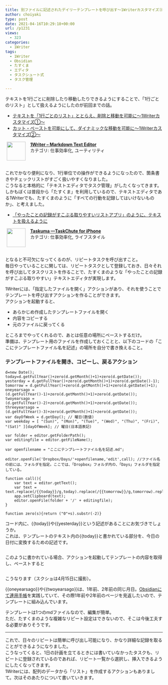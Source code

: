 ```yaml
---
title: 別ファイルに記述されたデイリーテンプレートを呼び出す〜1Writerカスタマイズ③〜
author: choiyaki
type: post
date: 2021-04-16T10:29:18+00:00
url: /p1231
views:
  - 323
categories:
  - 1Writer
tags:
  - 1Writer
  - Obsidian
  - たすくま
  - エディタ
  - タスクシュート式
  - タスク管理

---
```

テキストを1行ごとに削除したり移動したりできるようにすることで、「1行ごとのリスト」として扱えるようにしたのが前回までの話。

  * [テキストを「1行ごとのリスト」ととらえ、削除と移動を可能に〜1Writerカスタマイズ①〜][1]
  * [カット・ペーストを可能にして、ダイナミックな移動を可能に〜1Writerカスタマイズ②〜][2]

<span class="appIcon"><img class="appIconImg" height="60" src="https://i1.wp.com/is3-ssl.mzstatic.com/image/thumb/Purple124/v4/bc/22/49/bc2249ed-d47b-d9c2-6c49-c554d4c9fc0c/source/60x60bb.jpg?fit=660%2C60&#038;ssl=1" style="float:left;margin: 0px 15px 15px 5px;" data-recalc-dims="1" /></span><span class="appName"><strong><a href="https://apps.apple.com/jp/app/1writer-markdown-text-editor/id680469088?uo=4" target="itunes_store" rel="noopener">1Writer &#8211; Markdown Text Editor</a></strong></span>  
<span class="appCategory">カテゴリ: 仕事効率化, ユーティリティ</span>  
<span class="badgeS" style="display:inline-block; margin:6px"><a href="https://apps.apple.com/jp/app/1writer-markdown-text-editor/id680469088?uo=4" target="itunes_store" style="display:inline-block;overflow:hidden;background:url(http://linkmaker.itunes.apple.com/htmlResources/assets//images/web/linkmaker/badge_appstore-sm.png) no-repeat;width:61px;height:15px;" rel="noopener"></a></span><br style="clear:both;" />

これでかなり便利になり、1行単位での操作ができるようになったので、箇条書きやチェックリストがすごく扱いやすくなりました。  
こうなると本格的に「テキストエディタでタスク管理」がしたくなってきます。  
しかもぼくは普段から「たすくま」を利用しているので、テキストエディタである1Writerでも、たすくまのように「すべての行動を記録してはいけないものか」、と考えました。

  * [「やったことの記録がすこぶる取りやすいリストアプリ」のように、テキストを扱えるように][3]

<span class="appIcon"><img class="appIconImg" height="60" src="https://i1.wp.com/is4-ssl.mzstatic.com/image/thumb/Purple123/v4/bf/86/bb/bf86bb03-02d3-4d2c-90ae-a1f1eb06b136/source/60x60bb.jpg?fit=660%2C60&#038;ssl=1" style="float:left;margin: 0px 15px 15px 5px;" data-recalc-dims="1" /></span><span class="appName"><strong><a href="https://apps.apple.com/jp/app/taskuma-taskchute-for-iphone/id896335635?uo=4" target="itunes_store" rel="noopener">Taskuma —TaskChute for iPhone</a></strong></span>  
<span class="appCategory">カテゴリ: 仕事効率化, ライフスタイル</span>  
<span class="badgeS" style="display:inline-block; margin:6px"><a href="https://apps.apple.com/jp/app/taskuma-taskchute-for-iphone/id896335635?uo=4" target="itunes_store" style="display:inline-block;overflow:hidden;background:url(http://linkmaker.itunes.apple.com/htmlResources/assets//images/web/linkmaker/badge_appstore-sm.png) no-repeat;width:61px;height:15px;" rel="noopener"></a></span><br style="clear:both;" />

となると不可欠になってくるのが、リピートタスクを呼び出すこと。  
毎日やっていることに関しては、リピートタスクとして登録しておき、日々それを呼び出してタスクリストを作ることで、たすくまのような「やったことの記録がすこぶる取りやすい」テキストエディタが実現します。

1Writerには、「指定したファイルを開く」アクションがあり、それを使うことでテンプレートを呼び出すアクションを作ることができます。  
アクションを起動すると、

  * あらかじめ作成したテンプレートファイルを開く
  * 内容をコピーする
  * 元のファイルに戻ってくる

ところまでやってくれるので、あとは任意の場所にペーストするだけ。  
準備は、テンプレート用のファイルを作成しておくことと、以下のコードの「ここにテンプレートファイル名を記述」の場所を自分で書き換えること。

### テンプレートファイルを開き、コピーし、戻るアクション

    d=new Date();
    today=d.getFullYear()+zero(d.getMonth()+1)+zero(d.getDate());
    yesterday = d.getFullYear()+zero(d.getMonth()+1)+zero(d.getDate()-1);
    tomorrow = d.getFullYear()+zero(d.getMonth()+1)+zero(d.getDate()+1);
    oneyearsago = (d.getFullYear()-1)+zero(d.getMonth()+1)+zero(d.getDate());
    twoyearsago = (d.getFullYear()-2)+zero(d.getMonth()+1)+zero(d.getDate());
    threeyearsago = (d.getFullYear()-3)+zero(d.getMonth()+1)+zero(d.getDate());
    var dayOfWeek = d.getDay(); // 曜日(数値)
    var weekday = [ "(Sun)", "(Mon)", "(Tue)", "(Wed)", "(Thu)", "(Fri)", "(Sat)" ][dayOfWeek]; // 曜日(日本語表記)
    
    var folder = editor.getFolderPath();
    var editingfile = editor.getFileName();
    
    var openfilename = "ここにテンプレートファイル名を記述.md";
    
    editor.openFile('Dropbox/Days/'+openfilename,'edit',call); //ファイル名の前には、フォルダを指定。ここでは、「Dropbox」フォルダ内の、「Days」フォルダを指定している。
    
    function call(){
        var text = editor.getText();
        var text = text.replace(/{{today}}/g,today).replace(/{{tomorrow}}/g,tomorrow).replace(/{{yesterday}}/g,yesterday).replace(/{{oneyearsago}}/g,oneyearsago).replace(/{{twoyearsago}}/g,twoyearsago).replace(/{{threeyearsago}}/g,threeyearsago).replace(/{{weekday}}/g,weekday);
        app.setClipboard(text);
        editor.openFile(folder + '/' + editingfile);
    }
    
    function zero(s){return ("0"+s).substr(-2)}
    

コード内に、{{today}}や{{yesterday}}という記述があることにお気づきでしょうか。  
これは、テンプレートのテキスト内の{{today}}と書かれている部分を、今日の日付に変換するための記述です。

<img src="https://i0.wp.com/i.gyazo.com/d94f83bef2ef40738b3d72c75212e37b.jpg?w=660&#038;ssl=1" alt="" data-recalc-dims="1" /> 

このように書かれている場合、アクションを起動してテンプレートの内容を取得し、ペーストすると

<img src="https://i0.wp.com/i.gyazo.com/fb98e8a9de107f20f61c33fa997d6813.jpg?w=660&#038;ssl=1" alt="" data-recalc-dims="1" /> 

こうなります（スクショは4月15日に撮影）。

{{oneyearsago}}や{{twoyearsago}}は、1年前、2年前の同じ月日。[Obsidianにて連用手帳][4]を実践していて、その際1年前や2年前のページを見返したいので、テンプレートに組み込んでいます。

テンプレートは1つのmdファイルなので、編集が簡単。  
ただ、たすくまのような複雑なリピート設定はできないので、そこは今後工夫する必要がありそうです。

* * *

これで、日々のリピートは簡単に呼び出し可能になり、かなり詳細な記録を取ることができるようになりました。  
こうなってくると、1日の計画を立てるときには書いていなかったタスクも、リピートに登録されているのであれば、リピート一覧から選択し、挿入できるようにしたくなってきます。  
1Writerには、配列のデータから「リスト」を作成するアクションもありまして。次はそのあたりについて書いていきます。

 [1]: https://choiyaki.com/?p=1224
 [2]: https://choiyaki.com/?p=1226
 [3]: https://choiyaki.com/?p=1216
 [4]: https://choiyaki.com/?p=1141